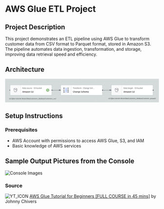 # AWS Glue ETL Project

## Project Description

This project demonstrates an ETL pipeline using AWS Glue to transform customer data from CSV format to Parquet format, stored in Amazon S3. 
The pipeline automates data ingestion, transformation, and storage, improving data retrieval speed and efficiency.

## Architecture

![Architecture Diagram](https://github.com/VikramVenkatapathi/AWS-Glue-ETL-Project/blob/main/Arch%20diagram/arch-diag.png)

## Setup Instructions

### Prerequisites

- AWS Account with permissions to access AWS Glue, S3, and IAM
- Basic knowledge of AWS services

## Sample Output Pictures from the Console

![Console Images](https://github.com/VikramVenkatapathi/AWS-Glue-ETL-Project/tree/main/Console%20Images)

### Source
<img src="https://github.com/user-attachments/assets/f3bdbcd7-7385-4950-a0e2-55121f3d2f68" alt="YT_ICON" width="25" height="25"/> [AWS Glue Tutorial for Beginners [FULL COURSE in 45 mins]](https://www.youtube.com/watch?v=dQnRP6X8QAU) by Johnny Chivers

